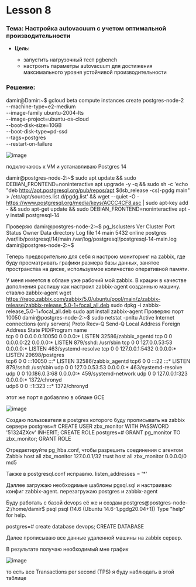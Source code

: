 # Lesson 8
### Тема: Настройка autovacuum с учетом оптимальной производительности

* __Цель:__

  * запустить нагрузочный тест pgbench
  * настроить параметры autovacuum для достижения максимального уровня устойчивой производительности

### Решение:
damir@Damir:~$ gcloud beta compute instances create postgres-node-2 \
--machine-type=e2-medium \
--image-family ubuntu-2004-lts \
--image-project=ubuntu-os-cloud \
--boot-disk-size=10GB \
--boot-disk-type=pd-ssd \
--tags=postgres \
--restart-on-failure

![image](https://user-images.githubusercontent.com/85208391/202587302-dfa1936d-e0d9-4113-b0e8-ec29fb2242b6.png)


подключаюсь к VM и устанавливаю Postgres 14

damir@postgres-node-2:~$ sudo apt update && sudo DEBIAN_FRONTEND=noninteractive apt upgrade -y -q && sudo sh -c 'echo "deb http://apt.postgresql.org/pub/repos/apt $(lsb_release -cs)-pgdg main" > /etc/apt/sources.list.d/pgdg.list' && wget --quiet -O - https://www.postgresql.org/media/keys/ACCC4CF8.asc | sudo apt-key add - && sudo apt-get update && sudo DEBIAN_FRONTEND=noninteractive apt -y install postgresql-14

Проверяю
damir@postgres-node-2:~$ pg_lsclusters
Ver Cluster Port Status Owner    Data directory              Log file
14  main    5432 online postgres /var/lib/postgresql/14/main /var/log/postgresql/postgresql-14-main.log
damir@postgres-node-2:~$ 

Теперь предворительно для себя я настрою мониторинг на zabbix, где буду просматривать графики размера базы данных, занятое пространства на диске, используемое количество оперативной памяти.

У меня имеется в облаке уже рабочий мой zabbix. В крации в качестве дополнения распишу как настроил zabbix-agent созданныю машину.
ставлю zabbix-agent
wget https://repo.zabbix.com/zabbix/5.0/ubuntu/pool/main/z/zabbix-release/zabbix-release_5.0-1+focal_all.deb
sudo dpkg -i zabbix-release_5.0-1+focal_all.deb
sudo apt install zabbix-agent
Проверяю порт 10050
damir@postgres-node-2:~$ sudo netstat -pnltu
Active Internet connections (only servers)
Proto Recv-Q Send-Q Local Address           Foreign Address         State       PID/Program name    
tcp        0      0 0.0.0.0:10050           0.0.0.0:*               LISTEN      32586/zabbix_agentd 
tcp        0      0 0.0.0.0:22              0.0.0.0:*               LISTEN      879/sshd: /usr/sbin 
tcp        0      0 127.0.0.53:53           0.0.0.0:*               LISTEN      463/systemd-resolve 
tcp        0      0 127.0.0.1:5432          0.0.0.0:*               LISTEN      29698/postgres      
tcp6       0      0 :::10050                :::*                    LISTEN      32586/zabbix_agentd 
tcp6       0      0 :::22                   :::*                    LISTEN      879/sshd: /usr/sbin 
udp        0      0 127.0.0.53:53           0.0.0.0:*                           463/systemd-resolve 
udp        0      0 10.186.0.3:68           0.0.0.0:*                           459/systemd-network 
udp        0      0 127.0.0.1:323           0.0.0.0:*                           1372/chronyd        
udp6       0      0 ::1:323                 :::*                                1372/chronyd

этот же порт я добавляю в облаке GCE 

![image](https://user-images.githubusercontent.com/85208391/202591961-ae4862ab-4a5f-4013-86ef-f3d47903338d.png)


Создаю пользователя в postgres которого буду прописывать на zabbix сервере
postgres=# CREATE USER zbx_monitor WITH PASSWORD '51324ZXcv' INHERIT;
CREATE ROLE
postgres=# GRANT pg_monitor TO zbx_monitor;
GRANT ROLE

Отредактируйте pg_hba.conf, чтобы разрешить соединения с агентом Zabbix
host    all             zbx_monitor     127.0.0.1/32            trust
host    all             zbx_monitor     0.0.0.0/0               md5

Также в postgresql.conf исправлю.
listen_addresses = '*'

Даллее загружаю необходимые шаблоны  pgsql.sql и настраиваю конфиг zabbix-agent. перезагружаю postgres и zabbix-agent

Буду работать с базой devops её же и создам
postgres@postgres-node-2:/home/damir$ psql
psql (14.6 (Ubuntu 14.6-1.pgdg20.04+1))
Type "help" for help.

postgres=# create database devops;
CREATE DATABASE


Далее прописываю все данные удаленной машины на zabbix сервер.

В результате получаю необходимый мне график

![image](https://user-images.githubusercontent.com/85208391/202597793-2f81a477-f7c8-423e-af67-66cbb7d28fef.png)

то есть все Transactions per second (TPS) я буду наблюдать в этой таблице

























